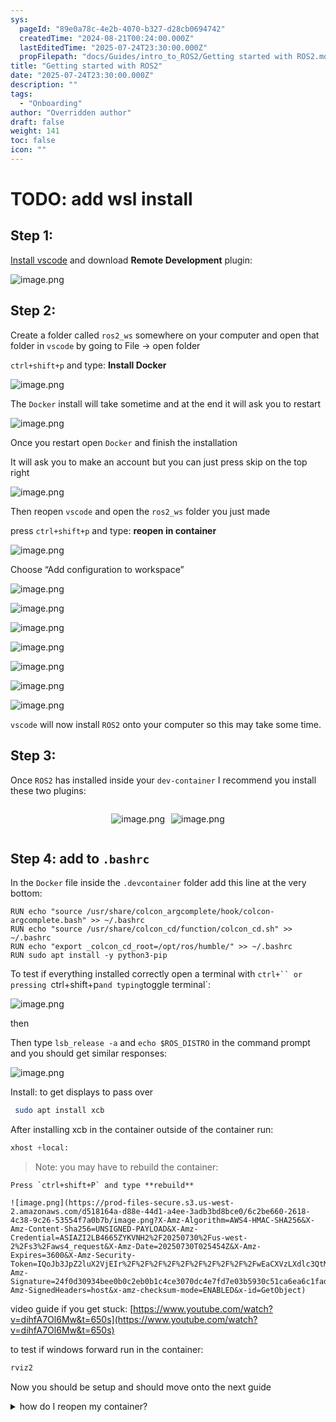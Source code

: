 ```yaml
---
sys:
  pageId: "89e0a78c-4e2b-4070-b327-d28cb0694742"
  createdTime: "2024-08-21T00:24:00.000Z"
  lastEditedTime: "2025-07-24T23:30:00.000Z"
  propFilepath: "docs/Guides/intro_to_ROS2/Getting started with ROS2.md"
title: "Getting started with ROS2"
date: "2025-07-24T23:30:00.000Z"
description: ""
tags:
  - "Onboarding"
author: "Overridden author"
draft: false
weight: 141
toc: false
icon: ""
---
```


# TODO: add wsl install

## Step 1:

[Install vscode](https://code.visualstudio.com/download) and download **Remote Development** plugin:

![image.png](https://prod-files-secure.s3.us-west-2.amazonaws.com/d518164a-d88e-44d1-a4ee-3adb3bd8bce0/efb52993-1881-4a40-b95e-6f020334f022/image.png?X-Amz-Algorithm=AWS4-HMAC-SHA256&X-Amz-Content-Sha256=UNSIGNED-PAYLOAD&X-Amz-Credential=ASIAZI2LB4666HROIDXW%2F20250730%2Fus-west-2%2Fs3%2Faws4_request&X-Amz-Date=20250730T025448Z&X-Amz-Expires=3600&X-Amz-Security-Token=IQoJb3JpZ2luX2VjEIr%2F%2F%2F%2F%2F%2F%2F%2F%2F%2FwEaCXVzLXdlc3QtMiJGMEQCIC7NDIGnA7SLXwKPTJhlBV5PZSBPvLaGQHvc3%2FLgtS5QAiABymP9ScSmQkwjH4uSfYcvTqZ7pTvkHKX9PIxKwfS8lyqIBAiz%2F%2F%2F%2F%2F%2F%2F%2F%2F%2F8BEAAaDDYzNzQyMzE4MzgwNSIMc2WNxX%2F5s8eiFLZRKtwD9ezfkdU7CU2Tjj8JjQFNw0wgyoiEXRV%2BwT8p8nWph%2BtML8%2B0UKEmuWBv9GjMALc%2BZMLuXcXY6XHomJoNQTpeHGYYddAtrDRBspt9MGhPYCa2rAeQIhvmyspnmSBHpJLjPLsrp7blE7%2BFfLWPXD08U76e0y5I6arkGK3hRFrMgpzbJftVxgidKSOrTceww4Z1LbzhLFE6cmQylLdQAiaOI9%2FNW5ODal8Zzps6De6qIWGeH49dNyRtMmhaak9JnSJGekIaR3vC%2FoG0fwf%2FP0eiJU%2FGePqZvka3Zde8krTVX07ggN3%2BJVOgHy6LS%2ByR5T%2Frx1L8hTZFQj6P9o888Fwna7YnCjnAlMkknK2FAej3knq0rOllFUYbcGKXNZymroxpHOPZ1eszVjrGAWjq2%2F%2BVBHf2MtURUwAH1ykISTCz82Kkb%2F%2Bw0CAF2lTOsqbzYdkfO2d89MCn52ykniJzv7%2BnIGKZM1q8aonmb%2BbPkNQoOHH5%2BCSlqFCg7MasLDbDgGpgCVkhQ87ON3y7xvx0HpVc0P%2BEc1OYtLhGKrmZrDORBSL8A6M%2B7u3d9vw3%2FBkxx8BIVNngTRAGna5sKXCnPcM6MdKi0RFeM6%2FhxHajH2c4uZLE2HFWcudYqtjHPfYww%2FKlxAY6pgEBoBrnTFRjEJhDUh5FHDek6dbzl5iA%2B6%2FYlm0a06ulE2WMj6eSGdtKFzt61mPJbDyXBKAT0lyLn2MT8%2Fdg8meVcOXnG6E4mVQ2I33KsfezlyYIUIovPlPXS5zhJlvQMyeRHvdrOeBM52uxT85pguBBJylGm7lXifs5MIvmecBet4NSIO%2BhoT3iObC5IsJsqub7RJcFIiciWdgyNh3WYGdobVYQagnm&X-Amz-Signature=95eea128b94bb3d937282d94e107c3e1f83101c5e3bf862f36b605e294cfa543&X-Amz-SignedHeaders=host&x-amz-checksum-mode=ENABLED&x-id=GetObject)

## Step 2:

Create a folder called `ros2_ws` somewhere on your computer and open that folder in `vscode` by going to File → open folder 

`ctrl+shift+p` and type: **Install Docker**

![image.png](https://prod-files-secure.s3.us-west-2.amazonaws.com/d518164a-d88e-44d1-a4ee-3adb3bd8bce0/2269dc0e-1cd5-47ff-bceb-c04ad9b2eab0/image.png?X-Amz-Algorithm=AWS4-HMAC-SHA256&X-Amz-Content-Sha256=UNSIGNED-PAYLOAD&X-Amz-Credential=ASIAZI2LB4666HROIDXW%2F20250730%2Fus-west-2%2Fs3%2Faws4_request&X-Amz-Date=20250730T025448Z&X-Amz-Expires=3600&X-Amz-Security-Token=IQoJb3JpZ2luX2VjEIr%2F%2F%2F%2F%2F%2F%2F%2F%2F%2FwEaCXVzLXdlc3QtMiJGMEQCIC7NDIGnA7SLXwKPTJhlBV5PZSBPvLaGQHvc3%2FLgtS5QAiABymP9ScSmQkwjH4uSfYcvTqZ7pTvkHKX9PIxKwfS8lyqIBAiz%2F%2F%2F%2F%2F%2F%2F%2F%2F%2F8BEAAaDDYzNzQyMzE4MzgwNSIMc2WNxX%2F5s8eiFLZRKtwD9ezfkdU7CU2Tjj8JjQFNw0wgyoiEXRV%2BwT8p8nWph%2BtML8%2B0UKEmuWBv9GjMALc%2BZMLuXcXY6XHomJoNQTpeHGYYddAtrDRBspt9MGhPYCa2rAeQIhvmyspnmSBHpJLjPLsrp7blE7%2BFfLWPXD08U76e0y5I6arkGK3hRFrMgpzbJftVxgidKSOrTceww4Z1LbzhLFE6cmQylLdQAiaOI9%2FNW5ODal8Zzps6De6qIWGeH49dNyRtMmhaak9JnSJGekIaR3vC%2FoG0fwf%2FP0eiJU%2FGePqZvka3Zde8krTVX07ggN3%2BJVOgHy6LS%2ByR5T%2Frx1L8hTZFQj6P9o888Fwna7YnCjnAlMkknK2FAej3knq0rOllFUYbcGKXNZymroxpHOPZ1eszVjrGAWjq2%2F%2BVBHf2MtURUwAH1ykISTCz82Kkb%2F%2Bw0CAF2lTOsqbzYdkfO2d89MCn52ykniJzv7%2BnIGKZM1q8aonmb%2BbPkNQoOHH5%2BCSlqFCg7MasLDbDgGpgCVkhQ87ON3y7xvx0HpVc0P%2BEc1OYtLhGKrmZrDORBSL8A6M%2B7u3d9vw3%2FBkxx8BIVNngTRAGna5sKXCnPcM6MdKi0RFeM6%2FhxHajH2c4uZLE2HFWcudYqtjHPfYww%2FKlxAY6pgEBoBrnTFRjEJhDUh5FHDek6dbzl5iA%2B6%2FYlm0a06ulE2WMj6eSGdtKFzt61mPJbDyXBKAT0lyLn2MT8%2Fdg8meVcOXnG6E4mVQ2I33KsfezlyYIUIovPlPXS5zhJlvQMyeRHvdrOeBM52uxT85pguBBJylGm7lXifs5MIvmecBet4NSIO%2BhoT3iObC5IsJsqub7RJcFIiciWdgyNh3WYGdobVYQagnm&X-Amz-Signature=3b700510e6a966846c1c487988c768cd1d2b0e641bb307a0d5a1a4faa8e75e05&X-Amz-SignedHeaders=host&x-amz-checksum-mode=ENABLED&x-id=GetObject)

The `Docker` install will take sometime and at the end it will ask you to restart

![image.png](https://prod-files-secure.s3.us-west-2.amazonaws.com/d518164a-d88e-44d1-a4ee-3adb3bd8bce0/ed233f78-be33-4b1f-b89c-9c346c0e961e/image.png?X-Amz-Algorithm=AWS4-HMAC-SHA256&X-Amz-Content-Sha256=UNSIGNED-PAYLOAD&X-Amz-Credential=ASIAZI2LB4666HROIDXW%2F20250730%2Fus-west-2%2Fs3%2Faws4_request&X-Amz-Date=20250730T025448Z&X-Amz-Expires=3600&X-Amz-Security-Token=IQoJb3JpZ2luX2VjEIr%2F%2F%2F%2F%2F%2F%2F%2F%2F%2FwEaCXVzLXdlc3QtMiJGMEQCIC7NDIGnA7SLXwKPTJhlBV5PZSBPvLaGQHvc3%2FLgtS5QAiABymP9ScSmQkwjH4uSfYcvTqZ7pTvkHKX9PIxKwfS8lyqIBAiz%2F%2F%2F%2F%2F%2F%2F%2F%2F%2F8BEAAaDDYzNzQyMzE4MzgwNSIMc2WNxX%2F5s8eiFLZRKtwD9ezfkdU7CU2Tjj8JjQFNw0wgyoiEXRV%2BwT8p8nWph%2BtML8%2B0UKEmuWBv9GjMALc%2BZMLuXcXY6XHomJoNQTpeHGYYddAtrDRBspt9MGhPYCa2rAeQIhvmyspnmSBHpJLjPLsrp7blE7%2BFfLWPXD08U76e0y5I6arkGK3hRFrMgpzbJftVxgidKSOrTceww4Z1LbzhLFE6cmQylLdQAiaOI9%2FNW5ODal8Zzps6De6qIWGeH49dNyRtMmhaak9JnSJGekIaR3vC%2FoG0fwf%2FP0eiJU%2FGePqZvka3Zde8krTVX07ggN3%2BJVOgHy6LS%2ByR5T%2Frx1L8hTZFQj6P9o888Fwna7YnCjnAlMkknK2FAej3knq0rOllFUYbcGKXNZymroxpHOPZ1eszVjrGAWjq2%2F%2BVBHf2MtURUwAH1ykISTCz82Kkb%2F%2Bw0CAF2lTOsqbzYdkfO2d89MCn52ykniJzv7%2BnIGKZM1q8aonmb%2BbPkNQoOHH5%2BCSlqFCg7MasLDbDgGpgCVkhQ87ON3y7xvx0HpVc0P%2BEc1OYtLhGKrmZrDORBSL8A6M%2B7u3d9vw3%2FBkxx8BIVNngTRAGna5sKXCnPcM6MdKi0RFeM6%2FhxHajH2c4uZLE2HFWcudYqtjHPfYww%2FKlxAY6pgEBoBrnTFRjEJhDUh5FHDek6dbzl5iA%2B6%2FYlm0a06ulE2WMj6eSGdtKFzt61mPJbDyXBKAT0lyLn2MT8%2Fdg8meVcOXnG6E4mVQ2I33KsfezlyYIUIovPlPXS5zhJlvQMyeRHvdrOeBM52uxT85pguBBJylGm7lXifs5MIvmecBet4NSIO%2BhoT3iObC5IsJsqub7RJcFIiciWdgyNh3WYGdobVYQagnm&X-Amz-Signature=7be9ac92ee3a80b8652bb9ee7d2634f4c98445a36f3750e86d25fc13bec43c84&X-Amz-SignedHeaders=host&x-amz-checksum-mode=ENABLED&x-id=GetObject)

Once you restart open `Docker` and finish the installation

It will ask you to make an account but you can just press skip on the top right

![image.png](https://prod-files-secure.s3.us-west-2.amazonaws.com/d518164a-d88e-44d1-a4ee-3adb3bd8bce0/21010ad9-1659-4fd9-9f59-9932a09b2a3d/image.png?X-Amz-Algorithm=AWS4-HMAC-SHA256&X-Amz-Content-Sha256=UNSIGNED-PAYLOAD&X-Amz-Credential=ASIAZI2LB4666HROIDXW%2F20250730%2Fus-west-2%2Fs3%2Faws4_request&X-Amz-Date=20250730T025448Z&X-Amz-Expires=3600&X-Amz-Security-Token=IQoJb3JpZ2luX2VjEIr%2F%2F%2F%2F%2F%2F%2F%2F%2F%2FwEaCXVzLXdlc3QtMiJGMEQCIC7NDIGnA7SLXwKPTJhlBV5PZSBPvLaGQHvc3%2FLgtS5QAiABymP9ScSmQkwjH4uSfYcvTqZ7pTvkHKX9PIxKwfS8lyqIBAiz%2F%2F%2F%2F%2F%2F%2F%2F%2F%2F8BEAAaDDYzNzQyMzE4MzgwNSIMc2WNxX%2F5s8eiFLZRKtwD9ezfkdU7CU2Tjj8JjQFNw0wgyoiEXRV%2BwT8p8nWph%2BtML8%2B0UKEmuWBv9GjMALc%2BZMLuXcXY6XHomJoNQTpeHGYYddAtrDRBspt9MGhPYCa2rAeQIhvmyspnmSBHpJLjPLsrp7blE7%2BFfLWPXD08U76e0y5I6arkGK3hRFrMgpzbJftVxgidKSOrTceww4Z1LbzhLFE6cmQylLdQAiaOI9%2FNW5ODal8Zzps6De6qIWGeH49dNyRtMmhaak9JnSJGekIaR3vC%2FoG0fwf%2FP0eiJU%2FGePqZvka3Zde8krTVX07ggN3%2BJVOgHy6LS%2ByR5T%2Frx1L8hTZFQj6P9o888Fwna7YnCjnAlMkknK2FAej3knq0rOllFUYbcGKXNZymroxpHOPZ1eszVjrGAWjq2%2F%2BVBHf2MtURUwAH1ykISTCz82Kkb%2F%2Bw0CAF2lTOsqbzYdkfO2d89MCn52ykniJzv7%2BnIGKZM1q8aonmb%2BbPkNQoOHH5%2BCSlqFCg7MasLDbDgGpgCVkhQ87ON3y7xvx0HpVc0P%2BEc1OYtLhGKrmZrDORBSL8A6M%2B7u3d9vw3%2FBkxx8BIVNngTRAGna5sKXCnPcM6MdKi0RFeM6%2FhxHajH2c4uZLE2HFWcudYqtjHPfYww%2FKlxAY6pgEBoBrnTFRjEJhDUh5FHDek6dbzl5iA%2B6%2FYlm0a06ulE2WMj6eSGdtKFzt61mPJbDyXBKAT0lyLn2MT8%2Fdg8meVcOXnG6E4mVQ2I33KsfezlyYIUIovPlPXS5zhJlvQMyeRHvdrOeBM52uxT85pguBBJylGm7lXifs5MIvmecBet4NSIO%2BhoT3iObC5IsJsqub7RJcFIiciWdgyNh3WYGdobVYQagnm&X-Amz-Signature=df8bbb34b428fef551478212da21aa1afbb35620db619a6cf0a62d202c04004e&X-Amz-SignedHeaders=host&x-amz-checksum-mode=ENABLED&x-id=GetObject)

Then reopen `vscode` and open the `ros2_ws` folder you just made

press `ctrl+shift+p` and type: **reopen in container**

![image.png](https://prod-files-secure.s3.us-west-2.amazonaws.com/d518164a-d88e-44d1-a4ee-3adb3bd8bce0/4e93b8c2-41ad-488c-8095-c74205196118/image.png?X-Amz-Algorithm=AWS4-HMAC-SHA256&X-Amz-Content-Sha256=UNSIGNED-PAYLOAD&X-Amz-Credential=ASIAZI2LB4666HROIDXW%2F20250730%2Fus-west-2%2Fs3%2Faws4_request&X-Amz-Date=20250730T025448Z&X-Amz-Expires=3600&X-Amz-Security-Token=IQoJb3JpZ2luX2VjEIr%2F%2F%2F%2F%2F%2F%2F%2F%2F%2FwEaCXVzLXdlc3QtMiJGMEQCIC7NDIGnA7SLXwKPTJhlBV5PZSBPvLaGQHvc3%2FLgtS5QAiABymP9ScSmQkwjH4uSfYcvTqZ7pTvkHKX9PIxKwfS8lyqIBAiz%2F%2F%2F%2F%2F%2F%2F%2F%2F%2F8BEAAaDDYzNzQyMzE4MzgwNSIMc2WNxX%2F5s8eiFLZRKtwD9ezfkdU7CU2Tjj8JjQFNw0wgyoiEXRV%2BwT8p8nWph%2BtML8%2B0UKEmuWBv9GjMALc%2BZMLuXcXY6XHomJoNQTpeHGYYddAtrDRBspt9MGhPYCa2rAeQIhvmyspnmSBHpJLjPLsrp7blE7%2BFfLWPXD08U76e0y5I6arkGK3hRFrMgpzbJftVxgidKSOrTceww4Z1LbzhLFE6cmQylLdQAiaOI9%2FNW5ODal8Zzps6De6qIWGeH49dNyRtMmhaak9JnSJGekIaR3vC%2FoG0fwf%2FP0eiJU%2FGePqZvka3Zde8krTVX07ggN3%2BJVOgHy6LS%2ByR5T%2Frx1L8hTZFQj6P9o888Fwna7YnCjnAlMkknK2FAej3knq0rOllFUYbcGKXNZymroxpHOPZ1eszVjrGAWjq2%2F%2BVBHf2MtURUwAH1ykISTCz82Kkb%2F%2Bw0CAF2lTOsqbzYdkfO2d89MCn52ykniJzv7%2BnIGKZM1q8aonmb%2BbPkNQoOHH5%2BCSlqFCg7MasLDbDgGpgCVkhQ87ON3y7xvx0HpVc0P%2BEc1OYtLhGKrmZrDORBSL8A6M%2B7u3d9vw3%2FBkxx8BIVNngTRAGna5sKXCnPcM6MdKi0RFeM6%2FhxHajH2c4uZLE2HFWcudYqtjHPfYww%2FKlxAY6pgEBoBrnTFRjEJhDUh5FHDek6dbzl5iA%2B6%2FYlm0a06ulE2WMj6eSGdtKFzt61mPJbDyXBKAT0lyLn2MT8%2Fdg8meVcOXnG6E4mVQ2I33KsfezlyYIUIovPlPXS5zhJlvQMyeRHvdrOeBM52uxT85pguBBJylGm7lXifs5MIvmecBet4NSIO%2BhoT3iObC5IsJsqub7RJcFIiciWdgyNh3WYGdobVYQagnm&X-Amz-Signature=89a66aaa0eddbbc10976b93099881712bfb4f94a54c7703b5c9cc4ad7c7f2952&X-Amz-SignedHeaders=host&x-amz-checksum-mode=ENABLED&x-id=GetObject)

Choose “Add configuration to workspace”

![image.png](https://prod-files-secure.s3.us-west-2.amazonaws.com/d518164a-d88e-44d1-a4ee-3adb3bd8bce0/9560b282-5060-4989-ba37-97e7b2c22476/image.png?X-Amz-Algorithm=AWS4-HMAC-SHA256&X-Amz-Content-Sha256=UNSIGNED-PAYLOAD&X-Amz-Credential=ASIAZI2LB4666HROIDXW%2F20250730%2Fus-west-2%2Fs3%2Faws4_request&X-Amz-Date=20250730T025448Z&X-Amz-Expires=3600&X-Amz-Security-Token=IQoJb3JpZ2luX2VjEIr%2F%2F%2F%2F%2F%2F%2F%2F%2F%2FwEaCXVzLXdlc3QtMiJGMEQCIC7NDIGnA7SLXwKPTJhlBV5PZSBPvLaGQHvc3%2FLgtS5QAiABymP9ScSmQkwjH4uSfYcvTqZ7pTvkHKX9PIxKwfS8lyqIBAiz%2F%2F%2F%2F%2F%2F%2F%2F%2F%2F8BEAAaDDYzNzQyMzE4MzgwNSIMc2WNxX%2F5s8eiFLZRKtwD9ezfkdU7CU2Tjj8JjQFNw0wgyoiEXRV%2BwT8p8nWph%2BtML8%2B0UKEmuWBv9GjMALc%2BZMLuXcXY6XHomJoNQTpeHGYYddAtrDRBspt9MGhPYCa2rAeQIhvmyspnmSBHpJLjPLsrp7blE7%2BFfLWPXD08U76e0y5I6arkGK3hRFrMgpzbJftVxgidKSOrTceww4Z1LbzhLFE6cmQylLdQAiaOI9%2FNW5ODal8Zzps6De6qIWGeH49dNyRtMmhaak9JnSJGekIaR3vC%2FoG0fwf%2FP0eiJU%2FGePqZvka3Zde8krTVX07ggN3%2BJVOgHy6LS%2ByR5T%2Frx1L8hTZFQj6P9o888Fwna7YnCjnAlMkknK2FAej3knq0rOllFUYbcGKXNZymroxpHOPZ1eszVjrGAWjq2%2F%2BVBHf2MtURUwAH1ykISTCz82Kkb%2F%2Bw0CAF2lTOsqbzYdkfO2d89MCn52ykniJzv7%2BnIGKZM1q8aonmb%2BbPkNQoOHH5%2BCSlqFCg7MasLDbDgGpgCVkhQ87ON3y7xvx0HpVc0P%2BEc1OYtLhGKrmZrDORBSL8A6M%2B7u3d9vw3%2FBkxx8BIVNngTRAGna5sKXCnPcM6MdKi0RFeM6%2FhxHajH2c4uZLE2HFWcudYqtjHPfYww%2FKlxAY6pgEBoBrnTFRjEJhDUh5FHDek6dbzl5iA%2B6%2FYlm0a06ulE2WMj6eSGdtKFzt61mPJbDyXBKAT0lyLn2MT8%2Fdg8meVcOXnG6E4mVQ2I33KsfezlyYIUIovPlPXS5zhJlvQMyeRHvdrOeBM52uxT85pguBBJylGm7lXifs5MIvmecBet4NSIO%2BhoT3iObC5IsJsqub7RJcFIiciWdgyNh3WYGdobVYQagnm&X-Amz-Signature=4104fbd2650c0c01e9a4e4072b83506b7de8d795df67d529443581664d7d3462&X-Amz-SignedHeaders=host&x-amz-checksum-mode=ENABLED&x-id=GetObject)

![image.png](https://prod-files-secure.s3.us-west-2.amazonaws.com/d518164a-d88e-44d1-a4ee-3adb3bd8bce0/2ee63f81-886b-48e8-a553-dc6e5eac99e4/image.png?X-Amz-Algorithm=AWS4-HMAC-SHA256&X-Amz-Content-Sha256=UNSIGNED-PAYLOAD&X-Amz-Credential=ASIAZI2LB4666HROIDXW%2F20250730%2Fus-west-2%2Fs3%2Faws4_request&X-Amz-Date=20250730T025448Z&X-Amz-Expires=3600&X-Amz-Security-Token=IQoJb3JpZ2luX2VjEIr%2F%2F%2F%2F%2F%2F%2F%2F%2F%2FwEaCXVzLXdlc3QtMiJGMEQCIC7NDIGnA7SLXwKPTJhlBV5PZSBPvLaGQHvc3%2FLgtS5QAiABymP9ScSmQkwjH4uSfYcvTqZ7pTvkHKX9PIxKwfS8lyqIBAiz%2F%2F%2F%2F%2F%2F%2F%2F%2F%2F8BEAAaDDYzNzQyMzE4MzgwNSIMc2WNxX%2F5s8eiFLZRKtwD9ezfkdU7CU2Tjj8JjQFNw0wgyoiEXRV%2BwT8p8nWph%2BtML8%2B0UKEmuWBv9GjMALc%2BZMLuXcXY6XHomJoNQTpeHGYYddAtrDRBspt9MGhPYCa2rAeQIhvmyspnmSBHpJLjPLsrp7blE7%2BFfLWPXD08U76e0y5I6arkGK3hRFrMgpzbJftVxgidKSOrTceww4Z1LbzhLFE6cmQylLdQAiaOI9%2FNW5ODal8Zzps6De6qIWGeH49dNyRtMmhaak9JnSJGekIaR3vC%2FoG0fwf%2FP0eiJU%2FGePqZvka3Zde8krTVX07ggN3%2BJVOgHy6LS%2ByR5T%2Frx1L8hTZFQj6P9o888Fwna7YnCjnAlMkknK2FAej3knq0rOllFUYbcGKXNZymroxpHOPZ1eszVjrGAWjq2%2F%2BVBHf2MtURUwAH1ykISTCz82Kkb%2F%2Bw0CAF2lTOsqbzYdkfO2d89MCn52ykniJzv7%2BnIGKZM1q8aonmb%2BbPkNQoOHH5%2BCSlqFCg7MasLDbDgGpgCVkhQ87ON3y7xvx0HpVc0P%2BEc1OYtLhGKrmZrDORBSL8A6M%2B7u3d9vw3%2FBkxx8BIVNngTRAGna5sKXCnPcM6MdKi0RFeM6%2FhxHajH2c4uZLE2HFWcudYqtjHPfYww%2FKlxAY6pgEBoBrnTFRjEJhDUh5FHDek6dbzl5iA%2B6%2FYlm0a06ulE2WMj6eSGdtKFzt61mPJbDyXBKAT0lyLn2MT8%2Fdg8meVcOXnG6E4mVQ2I33KsfezlyYIUIovPlPXS5zhJlvQMyeRHvdrOeBM52uxT85pguBBJylGm7lXifs5MIvmecBet4NSIO%2BhoT3iObC5IsJsqub7RJcFIiciWdgyNh3WYGdobVYQagnm&X-Amz-Signature=82eb0ddf05abd6b6494de554dcaae5f31caba4edce77bb9b55d83a63fd7b6019&X-Amz-SignedHeaders=host&x-amz-checksum-mode=ENABLED&x-id=GetObject)

![image.png](https://prod-files-secure.s3.us-west-2.amazonaws.com/d518164a-d88e-44d1-a4ee-3adb3bd8bce0/e0fd626c-c8b6-4b2c-95d1-fa4c26514504/image.png?X-Amz-Algorithm=AWS4-HMAC-SHA256&X-Amz-Content-Sha256=UNSIGNED-PAYLOAD&X-Amz-Credential=ASIAZI2LB4666HROIDXW%2F20250730%2Fus-west-2%2Fs3%2Faws4_request&X-Amz-Date=20250730T025448Z&X-Amz-Expires=3600&X-Amz-Security-Token=IQoJb3JpZ2luX2VjEIr%2F%2F%2F%2F%2F%2F%2F%2F%2F%2FwEaCXVzLXdlc3QtMiJGMEQCIC7NDIGnA7SLXwKPTJhlBV5PZSBPvLaGQHvc3%2FLgtS5QAiABymP9ScSmQkwjH4uSfYcvTqZ7pTvkHKX9PIxKwfS8lyqIBAiz%2F%2F%2F%2F%2F%2F%2F%2F%2F%2F8BEAAaDDYzNzQyMzE4MzgwNSIMc2WNxX%2F5s8eiFLZRKtwD9ezfkdU7CU2Tjj8JjQFNw0wgyoiEXRV%2BwT8p8nWph%2BtML8%2B0UKEmuWBv9GjMALc%2BZMLuXcXY6XHomJoNQTpeHGYYddAtrDRBspt9MGhPYCa2rAeQIhvmyspnmSBHpJLjPLsrp7blE7%2BFfLWPXD08U76e0y5I6arkGK3hRFrMgpzbJftVxgidKSOrTceww4Z1LbzhLFE6cmQylLdQAiaOI9%2FNW5ODal8Zzps6De6qIWGeH49dNyRtMmhaak9JnSJGekIaR3vC%2FoG0fwf%2FP0eiJU%2FGePqZvka3Zde8krTVX07ggN3%2BJVOgHy6LS%2ByR5T%2Frx1L8hTZFQj6P9o888Fwna7YnCjnAlMkknK2FAej3knq0rOllFUYbcGKXNZymroxpHOPZ1eszVjrGAWjq2%2F%2BVBHf2MtURUwAH1ykISTCz82Kkb%2F%2Bw0CAF2lTOsqbzYdkfO2d89MCn52ykniJzv7%2BnIGKZM1q8aonmb%2BbPkNQoOHH5%2BCSlqFCg7MasLDbDgGpgCVkhQ87ON3y7xvx0HpVc0P%2BEc1OYtLhGKrmZrDORBSL8A6M%2B7u3d9vw3%2FBkxx8BIVNngTRAGna5sKXCnPcM6MdKi0RFeM6%2FhxHajH2c4uZLE2HFWcudYqtjHPfYww%2FKlxAY6pgEBoBrnTFRjEJhDUh5FHDek6dbzl5iA%2B6%2FYlm0a06ulE2WMj6eSGdtKFzt61mPJbDyXBKAT0lyLn2MT8%2Fdg8meVcOXnG6E4mVQ2I33KsfezlyYIUIovPlPXS5zhJlvQMyeRHvdrOeBM52uxT85pguBBJylGm7lXifs5MIvmecBet4NSIO%2BhoT3iObC5IsJsqub7RJcFIiciWdgyNh3WYGdobVYQagnm&X-Amz-Signature=da78bfb16ab9258e716fdd1774b4ac0b4ed2d2ee1f6c1f2c8ea8e0145053b518&X-Amz-SignedHeaders=host&x-amz-checksum-mode=ENABLED&x-id=GetObject)

![image.png](https://prod-files-secure.s3.us-west-2.amazonaws.com/d518164a-d88e-44d1-a4ee-3adb3bd8bce0/a2e13f50-d2ab-4719-a4c2-7ced634bfc9d/image.png?X-Amz-Algorithm=AWS4-HMAC-SHA256&X-Amz-Content-Sha256=UNSIGNED-PAYLOAD&X-Amz-Credential=ASIAZI2LB4666HROIDXW%2F20250730%2Fus-west-2%2Fs3%2Faws4_request&X-Amz-Date=20250730T025448Z&X-Amz-Expires=3600&X-Amz-Security-Token=IQoJb3JpZ2luX2VjEIr%2F%2F%2F%2F%2F%2F%2F%2F%2F%2FwEaCXVzLXdlc3QtMiJGMEQCIC7NDIGnA7SLXwKPTJhlBV5PZSBPvLaGQHvc3%2FLgtS5QAiABymP9ScSmQkwjH4uSfYcvTqZ7pTvkHKX9PIxKwfS8lyqIBAiz%2F%2F%2F%2F%2F%2F%2F%2F%2F%2F8BEAAaDDYzNzQyMzE4MzgwNSIMc2WNxX%2F5s8eiFLZRKtwD9ezfkdU7CU2Tjj8JjQFNw0wgyoiEXRV%2BwT8p8nWph%2BtML8%2B0UKEmuWBv9GjMALc%2BZMLuXcXY6XHomJoNQTpeHGYYddAtrDRBspt9MGhPYCa2rAeQIhvmyspnmSBHpJLjPLsrp7blE7%2BFfLWPXD08U76e0y5I6arkGK3hRFrMgpzbJftVxgidKSOrTceww4Z1LbzhLFE6cmQylLdQAiaOI9%2FNW5ODal8Zzps6De6qIWGeH49dNyRtMmhaak9JnSJGekIaR3vC%2FoG0fwf%2FP0eiJU%2FGePqZvka3Zde8krTVX07ggN3%2BJVOgHy6LS%2ByR5T%2Frx1L8hTZFQj6P9o888Fwna7YnCjnAlMkknK2FAej3knq0rOllFUYbcGKXNZymroxpHOPZ1eszVjrGAWjq2%2F%2BVBHf2MtURUwAH1ykISTCz82Kkb%2F%2Bw0CAF2lTOsqbzYdkfO2d89MCn52ykniJzv7%2BnIGKZM1q8aonmb%2BbPkNQoOHH5%2BCSlqFCg7MasLDbDgGpgCVkhQ87ON3y7xvx0HpVc0P%2BEc1OYtLhGKrmZrDORBSL8A6M%2B7u3d9vw3%2FBkxx8BIVNngTRAGna5sKXCnPcM6MdKi0RFeM6%2FhxHajH2c4uZLE2HFWcudYqtjHPfYww%2FKlxAY6pgEBoBrnTFRjEJhDUh5FHDek6dbzl5iA%2B6%2FYlm0a06ulE2WMj6eSGdtKFzt61mPJbDyXBKAT0lyLn2MT8%2Fdg8meVcOXnG6E4mVQ2I33KsfezlyYIUIovPlPXS5zhJlvQMyeRHvdrOeBM52uxT85pguBBJylGm7lXifs5MIvmecBet4NSIO%2BhoT3iObC5IsJsqub7RJcFIiciWdgyNh3WYGdobVYQagnm&X-Amz-Signature=1c7018424669f0b1450cd80fe63d1c77c1885ec0be5b9d0c961a50c6cebff77b&X-Amz-SignedHeaders=host&x-amz-checksum-mode=ENABLED&x-id=GetObject)

![image.png](https://prod-files-secure.s3.us-west-2.amazonaws.com/d518164a-d88e-44d1-a4ee-3adb3bd8bce0/6cc478ad-aaba-4bf7-9fcc-403277ab896c/image.png?X-Amz-Algorithm=AWS4-HMAC-SHA256&X-Amz-Content-Sha256=UNSIGNED-PAYLOAD&X-Amz-Credential=ASIAZI2LB4666HROIDXW%2F20250730%2Fus-west-2%2Fs3%2Faws4_request&X-Amz-Date=20250730T025448Z&X-Amz-Expires=3600&X-Amz-Security-Token=IQoJb3JpZ2luX2VjEIr%2F%2F%2F%2F%2F%2F%2F%2F%2F%2FwEaCXVzLXdlc3QtMiJGMEQCIC7NDIGnA7SLXwKPTJhlBV5PZSBPvLaGQHvc3%2FLgtS5QAiABymP9ScSmQkwjH4uSfYcvTqZ7pTvkHKX9PIxKwfS8lyqIBAiz%2F%2F%2F%2F%2F%2F%2F%2F%2F%2F8BEAAaDDYzNzQyMzE4MzgwNSIMc2WNxX%2F5s8eiFLZRKtwD9ezfkdU7CU2Tjj8JjQFNw0wgyoiEXRV%2BwT8p8nWph%2BtML8%2B0UKEmuWBv9GjMALc%2BZMLuXcXY6XHomJoNQTpeHGYYddAtrDRBspt9MGhPYCa2rAeQIhvmyspnmSBHpJLjPLsrp7blE7%2BFfLWPXD08U76e0y5I6arkGK3hRFrMgpzbJftVxgidKSOrTceww4Z1LbzhLFE6cmQylLdQAiaOI9%2FNW5ODal8Zzps6De6qIWGeH49dNyRtMmhaak9JnSJGekIaR3vC%2FoG0fwf%2FP0eiJU%2FGePqZvka3Zde8krTVX07ggN3%2BJVOgHy6LS%2ByR5T%2Frx1L8hTZFQj6P9o888Fwna7YnCjnAlMkknK2FAej3knq0rOllFUYbcGKXNZymroxpHOPZ1eszVjrGAWjq2%2F%2BVBHf2MtURUwAH1ykISTCz82Kkb%2F%2Bw0CAF2lTOsqbzYdkfO2d89MCn52ykniJzv7%2BnIGKZM1q8aonmb%2BbPkNQoOHH5%2BCSlqFCg7MasLDbDgGpgCVkhQ87ON3y7xvx0HpVc0P%2BEc1OYtLhGKrmZrDORBSL8A6M%2B7u3d9vw3%2FBkxx8BIVNngTRAGna5sKXCnPcM6MdKi0RFeM6%2FhxHajH2c4uZLE2HFWcudYqtjHPfYww%2FKlxAY6pgEBoBrnTFRjEJhDUh5FHDek6dbzl5iA%2B6%2FYlm0a06ulE2WMj6eSGdtKFzt61mPJbDyXBKAT0lyLn2MT8%2Fdg8meVcOXnG6E4mVQ2I33KsfezlyYIUIovPlPXS5zhJlvQMyeRHvdrOeBM52uxT85pguBBJylGm7lXifs5MIvmecBet4NSIO%2BhoT3iObC5IsJsqub7RJcFIiciWdgyNh3WYGdobVYQagnm&X-Amz-Signature=9be953f35404642627766737e338aecbb908e65ceeb6df514fc530d01f2d8890&X-Amz-SignedHeaders=host&x-amz-checksum-mode=ENABLED&x-id=GetObject)

![image.png](https://prod-files-secure.s3.us-west-2.amazonaws.com/d518164a-d88e-44d1-a4ee-3adb3bd8bce0/53255b28-f75e-430f-b9e3-c0ac8577e42b/image.png?X-Amz-Algorithm=AWS4-HMAC-SHA256&X-Amz-Content-Sha256=UNSIGNED-PAYLOAD&X-Amz-Credential=ASIAZI2LB4666HROIDXW%2F20250730%2Fus-west-2%2Fs3%2Faws4_request&X-Amz-Date=20250730T025448Z&X-Amz-Expires=3600&X-Amz-Security-Token=IQoJb3JpZ2luX2VjEIr%2F%2F%2F%2F%2F%2F%2F%2F%2F%2FwEaCXVzLXdlc3QtMiJGMEQCIC7NDIGnA7SLXwKPTJhlBV5PZSBPvLaGQHvc3%2FLgtS5QAiABymP9ScSmQkwjH4uSfYcvTqZ7pTvkHKX9PIxKwfS8lyqIBAiz%2F%2F%2F%2F%2F%2F%2F%2F%2F%2F8BEAAaDDYzNzQyMzE4MzgwNSIMc2WNxX%2F5s8eiFLZRKtwD9ezfkdU7CU2Tjj8JjQFNw0wgyoiEXRV%2BwT8p8nWph%2BtML8%2B0UKEmuWBv9GjMALc%2BZMLuXcXY6XHomJoNQTpeHGYYddAtrDRBspt9MGhPYCa2rAeQIhvmyspnmSBHpJLjPLsrp7blE7%2BFfLWPXD08U76e0y5I6arkGK3hRFrMgpzbJftVxgidKSOrTceww4Z1LbzhLFE6cmQylLdQAiaOI9%2FNW5ODal8Zzps6De6qIWGeH49dNyRtMmhaak9JnSJGekIaR3vC%2FoG0fwf%2FP0eiJU%2FGePqZvka3Zde8krTVX07ggN3%2BJVOgHy6LS%2ByR5T%2Frx1L8hTZFQj6P9o888Fwna7YnCjnAlMkknK2FAej3knq0rOllFUYbcGKXNZymroxpHOPZ1eszVjrGAWjq2%2F%2BVBHf2MtURUwAH1ykISTCz82Kkb%2F%2Bw0CAF2lTOsqbzYdkfO2d89MCn52ykniJzv7%2BnIGKZM1q8aonmb%2BbPkNQoOHH5%2BCSlqFCg7MasLDbDgGpgCVkhQ87ON3y7xvx0HpVc0P%2BEc1OYtLhGKrmZrDORBSL8A6M%2B7u3d9vw3%2FBkxx8BIVNngTRAGna5sKXCnPcM6MdKi0RFeM6%2FhxHajH2c4uZLE2HFWcudYqtjHPfYww%2FKlxAY6pgEBoBrnTFRjEJhDUh5FHDek6dbzl5iA%2B6%2FYlm0a06ulE2WMj6eSGdtKFzt61mPJbDyXBKAT0lyLn2MT8%2Fdg8meVcOXnG6E4mVQ2I33KsfezlyYIUIovPlPXS5zhJlvQMyeRHvdrOeBM52uxT85pguBBJylGm7lXifs5MIvmecBet4NSIO%2BhoT3iObC5IsJsqub7RJcFIiciWdgyNh3WYGdobVYQagnm&X-Amz-Signature=3d60631870937ac50de1f2963c9e64db329befac732f3d7a89e1dc07f1213f6e&X-Amz-SignedHeaders=host&x-amz-checksum-mode=ENABLED&x-id=GetObject)

![image.png](https://prod-files-secure.s3.us-west-2.amazonaws.com/d518164a-d88e-44d1-a4ee-3adb3bd8bce0/7c562767-5af9-4ffb-97d1-327bcdf4ee00/image.png?X-Amz-Algorithm=AWS4-HMAC-SHA256&X-Amz-Content-Sha256=UNSIGNED-PAYLOAD&X-Amz-Credential=ASIAZI2LB4666HROIDXW%2F20250730%2Fus-west-2%2Fs3%2Faws4_request&X-Amz-Date=20250730T025448Z&X-Amz-Expires=3600&X-Amz-Security-Token=IQoJb3JpZ2luX2VjEIr%2F%2F%2F%2F%2F%2F%2F%2F%2F%2FwEaCXVzLXdlc3QtMiJGMEQCIC7NDIGnA7SLXwKPTJhlBV5PZSBPvLaGQHvc3%2FLgtS5QAiABymP9ScSmQkwjH4uSfYcvTqZ7pTvkHKX9PIxKwfS8lyqIBAiz%2F%2F%2F%2F%2F%2F%2F%2F%2F%2F8BEAAaDDYzNzQyMzE4MzgwNSIMc2WNxX%2F5s8eiFLZRKtwD9ezfkdU7CU2Tjj8JjQFNw0wgyoiEXRV%2BwT8p8nWph%2BtML8%2B0UKEmuWBv9GjMALc%2BZMLuXcXY6XHomJoNQTpeHGYYddAtrDRBspt9MGhPYCa2rAeQIhvmyspnmSBHpJLjPLsrp7blE7%2BFfLWPXD08U76e0y5I6arkGK3hRFrMgpzbJftVxgidKSOrTceww4Z1LbzhLFE6cmQylLdQAiaOI9%2FNW5ODal8Zzps6De6qIWGeH49dNyRtMmhaak9JnSJGekIaR3vC%2FoG0fwf%2FP0eiJU%2FGePqZvka3Zde8krTVX07ggN3%2BJVOgHy6LS%2ByR5T%2Frx1L8hTZFQj6P9o888Fwna7YnCjnAlMkknK2FAej3knq0rOllFUYbcGKXNZymroxpHOPZ1eszVjrGAWjq2%2F%2BVBHf2MtURUwAH1ykISTCz82Kkb%2F%2Bw0CAF2lTOsqbzYdkfO2d89MCn52ykniJzv7%2BnIGKZM1q8aonmb%2BbPkNQoOHH5%2BCSlqFCg7MasLDbDgGpgCVkhQ87ON3y7xvx0HpVc0P%2BEc1OYtLhGKrmZrDORBSL8A6M%2B7u3d9vw3%2FBkxx8BIVNngTRAGna5sKXCnPcM6MdKi0RFeM6%2FhxHajH2c4uZLE2HFWcudYqtjHPfYww%2FKlxAY6pgEBoBrnTFRjEJhDUh5FHDek6dbzl5iA%2B6%2FYlm0a06ulE2WMj6eSGdtKFzt61mPJbDyXBKAT0lyLn2MT8%2Fdg8meVcOXnG6E4mVQ2I33KsfezlyYIUIovPlPXS5zhJlvQMyeRHvdrOeBM52uxT85pguBBJylGm7lXifs5MIvmecBet4NSIO%2BhoT3iObC5IsJsqub7RJcFIiciWdgyNh3WYGdobVYQagnm&X-Amz-Signature=dce7260f359ef432929727b9364b548c839171c50feeda8185333dd2ae7a91aa&X-Amz-SignedHeaders=host&x-amz-checksum-mode=ENABLED&x-id=GetObject)

`vscode` will now install `ROS2` onto your computer so this may take some time.

## Step 3:

Once `ROS2` has installed inside your `dev-container` I recommend you install these two plugins:

<div style="display: flex;flex-direction: row; column-gap:10px; max-width: 630px;justify-content: center;">
<div>

![image.png](https://prod-files-secure.s3.us-west-2.amazonaws.com/d518164a-d88e-44d1-a4ee-3adb3bd8bce0/3fc3d550-5a54-4ba1-ba6b-faa01cdb7369/image.png?X-Amz-Algorithm=AWS4-HMAC-SHA256&X-Amz-Content-Sha256=UNSIGNED-PAYLOAD&X-Amz-Credential=ASIAZI2LB466VHV7BXGR%2F20250730%2Fus-west-2%2Fs3%2Faws4_request&X-Amz-Date=20250730T025453Z&X-Amz-Expires=3600&X-Amz-Security-Token=IQoJb3JpZ2luX2VjEIr%2F%2F%2F%2F%2F%2F%2F%2F%2F%2FwEaCXVzLXdlc3QtMiJHMEUCIG%2B6KGy9fu0ySgr9Zii97ELQeOu68cdFHM5oh8fHASpeAiEArDguN91Ww%2BowiTMfn7q9fS5zktdd5yoMsLGxWJbdyusqiAQIs%2F%2F%2F%2F%2F%2F%2F%2F%2F%2F%2FARAAGgw2Mzc0MjMxODM4MDUiDHew65ytJAvBfSoDqCrcA9NFeOhWLZkkR480qRM5QBEtHFU7G9QWygcDWF61HfD8DfNwEfoCRfnTAJ0S2ktDxqTdOuo4LYI6tnZhD1i8TSm%2B7mtwqCLqjMa9vj%2FfQzhA43dHTBOIYqG2VyAajDvNZyIhh08DAAy%2BmTjqSxsVRG75vCr8%2FfaM%2Ff1ASw%2B%2FWbajcQKoEymP%2BquUaWhNEwLd5kwNK8CUJCFeIanC2KgPJDeLwU2jsZAdv84RkWesXX1zh54nJ9z6j3j4ymagYqvrUTyWHoHTMs3BxXsfBvHliQYa%2Fn1vld%2BL6Az%2FnbefLOvLu2ASGV4VcRkgYYxN3X%2Fk3WUzg3ZAkB8nx8et2HHQBGiVg0pNv6LSw0EqinQaT3HYuAT9Jdp6SUEnLk%2FJsmlphG9RGeeqhE7hiyAqWZ4U7I7LrBD8z2K%2FcDhC0D8c2lRlpR3660tD55y3ee7B4h0nliezYS2hZvrvPnT8HgQGC7hPoWppVyoV5U3mXdZIYFDAiRiuNJYU4dgTvKNvDEdU8n6FNxNfsHFIMMC2Uezx4znrHi%2BA%2F8K0HQ5etYJrR7e4GwQWRcVdFGy1gyO8JVoZPlDah9WSXmypto9nviV%2Bge%2F9uGxvf76tsjdTtUJATwFNgIgffpNFuC65QKcMMLzypcQGOqUBc5zSTwXLnBiBj8kXdjp0sP0Va7FYz5zAWcthB%2Fy4geQCf44hx5GruIpPQoOxUQyp8honOY9V3GvidODPRZKWx09ZWY6%2FAuyoowvyRM2X0TG99bFmj1pWtAG60eJCYKe5egK%2FvfMPDAFuajcKSV9iGDdnm4ADkGoWLB9AzsAxOie0B6OTCt7m571daHPlHPvXKEUlDfSLWes5K3lrzK6a0KATepZe&X-Amz-Signature=e2913d9938340158ae5bd9d85953c5217daa1b2b97f964398d6b8ce2fabbb278&X-Amz-SignedHeaders=host&x-amz-checksum-mode=ENABLED&x-id=GetObject)

</div>
<div>

![image.png](https://prod-files-secure.s3.us-west-2.amazonaws.com/d518164a-d88e-44d1-a4ee-3adb3bd8bce0/d994cc66-13c2-4093-a5a3-f84cf4601a82/image.png?X-Amz-Algorithm=AWS4-HMAC-SHA256&X-Amz-Content-Sha256=UNSIGNED-PAYLOAD&X-Amz-Credential=ASIAZI2LB466VML3REAN%2F20250730%2Fus-west-2%2Fs3%2Faws4_request&X-Amz-Date=20250730T025454Z&X-Amz-Expires=3600&X-Amz-Security-Token=IQoJb3JpZ2luX2VjEIr%2F%2F%2F%2F%2F%2F%2F%2F%2F%2FwEaCXVzLXdlc3QtMiJIMEYCIQCCkIYBe0YQ3x2zIxCTZzaMdfQKGvfDkMi8CNafGZYY1AIhAL%2Fs3nv6Dqh8r2kPxQRl7NPnscA5S%2FUMErC77EjDqtEjKogECLP%2F%2F%2F%2F%2F%2F%2F%2F%2F%2FwEQABoMNjM3NDIzMTgzODA1Igw2J8iknU4T4Y7nQZ0q3AO3JEJ4a9lU%2FIU9DpD%2FAffCoTTxbnM5sZqdbVJW1SrnPmVcMrcq8K78ojCFdjnt8xvxA3C4%2FF284aSpQN5lmpsobcW2FOcrdjdiguxpNrh2Mi64awEPQ2YLTK0MJYiCyrM87gnXgre45YAuvKcWDD5cWUUNP5L547UVEcqdU6il6qyfcGdMObDJ86Q8drV90Mjwv7ze1d43goIyi5MQoXbb7MZIE2gPEW4KJh0d5ntHSzBbUHvInv7dNulRiQlaJWqHmQYRAy4Bl4j1wcmMDHVw1DxFYbsq4VdRHadAExW3%2Fxpf6F5UpEhhAtVxFZ%2BVuQ86yff8ZZJlQVCUGJFBxWYNw4QhBvr%2FNzyKvqRcKIpgeVz53NXGcXQgpFKAh4PGW9%2B4%2FaS%2Fa5n2EKsscD6CefyJF5pQVa8OQPdvI4npOYdwv61zOxF6LCHDBOjmiODIag7OwfmWQgqx%2BAvcFe5fmZSQRd699h8%2FSyu%2F9XXeuQ6JRnx9ePmoYUBaAjc7di3dhZoFWy7KE9pSbyhWoz5oJffABVpUWsbxkYWwSSGLPOrxROL5T3aaf44Erh13Nrz4PmP5QgBW8lCH%2FA7K6G0HOCjdGaPLgAD49%2FzrVWZ71g%2F2QADg34Xk59R%2FD6RmFDCw8qXEBjqkAbWKE%2BdlF105fqDs7iStaFCC9BP%2B1o4vQciDyQkkukQZ1lC5BZ6CktxpT434S%2FTPFLL7JIKlOA07vdS7AN%2FmmI1JDmlh2HsGAFtfjF7NEc%2FDCMs%2FNUhPRpLpEEy8Iu7%2BdD440L9o3U%2Fx5iktgA3%2Fkg8FfQXGHu9NCdW2UrjjdQNmnY8aNvajHEQOq9r7AkPnslXBgFidwzcUVIwBySufUmQOorDq&X-Amz-Signature=16ed940487d074c3c55cb8ca1e8d57ba0e36588516f001952027825f221770a2&X-Amz-SignedHeaders=host&x-amz-checksum-mode=ENABLED&x-id=GetObject)

</div>
</div>

## Step 4: add to `.bashrc`

In the `Docker` file inside the `.devcontainer` folder add this line at the very bottom: 

```docker
RUN echo "source /usr/share/colcon_argcomplete/hook/colcon-argcomplete.bash" >> ~/.bashrc
RUN echo "source /usr/share/colcon_cd/function/colcon_cd.sh" >> ~/.bashrc
RUN echo "export _colcon_cd_root=/opt/ros/humble/" >> ~/.bashrc
RUN sudo apt install -y python3-pip 
```

To test if everything installed correctly open a terminal with `ctrl+`` or pressing `ctrl+shift+p` and typing `toggle terminal`:

![image.png](https://prod-files-secure.s3.us-west-2.amazonaws.com/d518164a-d88e-44d1-a4ee-3adb3bd8bce0/6a4943d8-b04e-4c02-9a58-775f3384d1a5/image.png?X-Amz-Algorithm=AWS4-HMAC-SHA256&X-Amz-Content-Sha256=UNSIGNED-PAYLOAD&X-Amz-Credential=ASIAZI2LB4666HROIDXW%2F20250730%2Fus-west-2%2Fs3%2Faws4_request&X-Amz-Date=20250730T025449Z&X-Amz-Expires=3600&X-Amz-Security-Token=IQoJb3JpZ2luX2VjEIr%2F%2F%2F%2F%2F%2F%2F%2F%2F%2FwEaCXVzLXdlc3QtMiJGMEQCIC7NDIGnA7SLXwKPTJhlBV5PZSBPvLaGQHvc3%2FLgtS5QAiABymP9ScSmQkwjH4uSfYcvTqZ7pTvkHKX9PIxKwfS8lyqIBAiz%2F%2F%2F%2F%2F%2F%2F%2F%2F%2F8BEAAaDDYzNzQyMzE4MzgwNSIMc2WNxX%2F5s8eiFLZRKtwD9ezfkdU7CU2Tjj8JjQFNw0wgyoiEXRV%2BwT8p8nWph%2BtML8%2B0UKEmuWBv9GjMALc%2BZMLuXcXY6XHomJoNQTpeHGYYddAtrDRBspt9MGhPYCa2rAeQIhvmyspnmSBHpJLjPLsrp7blE7%2BFfLWPXD08U76e0y5I6arkGK3hRFrMgpzbJftVxgidKSOrTceww4Z1LbzhLFE6cmQylLdQAiaOI9%2FNW5ODal8Zzps6De6qIWGeH49dNyRtMmhaak9JnSJGekIaR3vC%2FoG0fwf%2FP0eiJU%2FGePqZvka3Zde8krTVX07ggN3%2BJVOgHy6LS%2ByR5T%2Frx1L8hTZFQj6P9o888Fwna7YnCjnAlMkknK2FAej3knq0rOllFUYbcGKXNZymroxpHOPZ1eszVjrGAWjq2%2F%2BVBHf2MtURUwAH1ykISTCz82Kkb%2F%2Bw0CAF2lTOsqbzYdkfO2d89MCn52ykniJzv7%2BnIGKZM1q8aonmb%2BbPkNQoOHH5%2BCSlqFCg7MasLDbDgGpgCVkhQ87ON3y7xvx0HpVc0P%2BEc1OYtLhGKrmZrDORBSL8A6M%2B7u3d9vw3%2FBkxx8BIVNngTRAGna5sKXCnPcM6MdKi0RFeM6%2FhxHajH2c4uZLE2HFWcudYqtjHPfYww%2FKlxAY6pgEBoBrnTFRjEJhDUh5FHDek6dbzl5iA%2B6%2FYlm0a06ulE2WMj6eSGdtKFzt61mPJbDyXBKAT0lyLn2MT8%2Fdg8meVcOXnG6E4mVQ2I33KsfezlyYIUIovPlPXS5zhJlvQMyeRHvdrOeBM52uxT85pguBBJylGm7lXifs5MIvmecBet4NSIO%2BhoT3iObC5IsJsqub7RJcFIiciWdgyNh3WYGdobVYQagnm&X-Amz-Signature=48b8bf63188a62e502da0aeade2e24444a5d9a07a989483fb843d1a34ae9b3ce&X-Amz-SignedHeaders=host&x-amz-checksum-mode=ENABLED&x-id=GetObject)

then 

Then type `lsb_release -a` and `echo $ROS_DISTRO` in the command prompt and you should get similar responses:

![image.png](https://prod-files-secure.s3.us-west-2.amazonaws.com/d518164a-d88e-44d1-a4ee-3adb3bd8bce0/3e635dec-a805-4e85-8b9e-d000e5b71a4e/image.png?X-Amz-Algorithm=AWS4-HMAC-SHA256&X-Amz-Content-Sha256=UNSIGNED-PAYLOAD&X-Amz-Credential=ASIAZI2LB4666HROIDXW%2F20250730%2Fus-west-2%2Fs3%2Faws4_request&X-Amz-Date=20250730T025449Z&X-Amz-Expires=3600&X-Amz-Security-Token=IQoJb3JpZ2luX2VjEIr%2F%2F%2F%2F%2F%2F%2F%2F%2F%2FwEaCXVzLXdlc3QtMiJGMEQCIC7NDIGnA7SLXwKPTJhlBV5PZSBPvLaGQHvc3%2FLgtS5QAiABymP9ScSmQkwjH4uSfYcvTqZ7pTvkHKX9PIxKwfS8lyqIBAiz%2F%2F%2F%2F%2F%2F%2F%2F%2F%2F8BEAAaDDYzNzQyMzE4MzgwNSIMc2WNxX%2F5s8eiFLZRKtwD9ezfkdU7CU2Tjj8JjQFNw0wgyoiEXRV%2BwT8p8nWph%2BtML8%2B0UKEmuWBv9GjMALc%2BZMLuXcXY6XHomJoNQTpeHGYYddAtrDRBspt9MGhPYCa2rAeQIhvmyspnmSBHpJLjPLsrp7blE7%2BFfLWPXD08U76e0y5I6arkGK3hRFrMgpzbJftVxgidKSOrTceww4Z1LbzhLFE6cmQylLdQAiaOI9%2FNW5ODal8Zzps6De6qIWGeH49dNyRtMmhaak9JnSJGekIaR3vC%2FoG0fwf%2FP0eiJU%2FGePqZvka3Zde8krTVX07ggN3%2BJVOgHy6LS%2ByR5T%2Frx1L8hTZFQj6P9o888Fwna7YnCjnAlMkknK2FAej3knq0rOllFUYbcGKXNZymroxpHOPZ1eszVjrGAWjq2%2F%2BVBHf2MtURUwAH1ykISTCz82Kkb%2F%2Bw0CAF2lTOsqbzYdkfO2d89MCn52ykniJzv7%2BnIGKZM1q8aonmb%2BbPkNQoOHH5%2BCSlqFCg7MasLDbDgGpgCVkhQ87ON3y7xvx0HpVc0P%2BEc1OYtLhGKrmZrDORBSL8A6M%2B7u3d9vw3%2FBkxx8BIVNngTRAGna5sKXCnPcM6MdKi0RFeM6%2FhxHajH2c4uZLE2HFWcudYqtjHPfYww%2FKlxAY6pgEBoBrnTFRjEJhDUh5FHDek6dbzl5iA%2B6%2FYlm0a06ulE2WMj6eSGdtKFzt61mPJbDyXBKAT0lyLn2MT8%2Fdg8meVcOXnG6E4mVQ2I33KsfezlyYIUIovPlPXS5zhJlvQMyeRHvdrOeBM52uxT85pguBBJylGm7lXifs5MIvmecBet4NSIO%2BhoT3iObC5IsJsqub7RJcFIiciWdgyNh3WYGdobVYQagnm&X-Amz-Signature=ac2d1cc2fb487d76e195abf879627d8a38b75cd2090813018dad7198efc4fd05&X-Amz-SignedHeaders=host&x-amz-checksum-mode=ENABLED&x-id=GetObject)

Install:  to get displays to pass over

```bash
 sudo apt install xcb
```

After installing xcb in the container outside of the container run:

```python
xhost +local:
```

> Note: you may have to rebuild the container:

	Press `ctrl+shift+P` and type **rebuild**

	![image.png](https://prod-files-secure.s3.us-west-2.amazonaws.com/d518164a-d88e-44d1-a4ee-3adb3bd8bce0/6c2be660-2618-4c38-9c26-53554f7a0b7b/image.png?X-Amz-Algorithm=AWS4-HMAC-SHA256&X-Amz-Content-Sha256=UNSIGNED-PAYLOAD&X-Amz-Credential=ASIAZI2LB4665ZYKVNH2%2F20250730%2Fus-west-2%2Fs3%2Faws4_request&X-Amz-Date=20250730T025454Z&X-Amz-Expires=3600&X-Amz-Security-Token=IQoJb3JpZ2luX2VjEIr%2F%2F%2F%2F%2F%2F%2F%2F%2F%2FwEaCXVzLXdlc3QtMiJHMEUCIEJW4xGbUXScDLZRNc%2FeAQs2Jb3kWWr%2F9umNBK0DqT2WAiEA1PAscbMgXkDE2YeYsO6FkviPtmeEJew1ESgC8mVkTgUqiAQIs%2F%2F%2F%2F%2F%2F%2F%2F%2F%2F%2FARAAGgw2Mzc0MjMxODM4MDUiDHwoQOZunNGWuDHGpCrcA7KfIn6Wp92TI4iddPA9OgPjXcwh1wic%2F%2BWhceQL92gKyBhmVJD8CxrAThW%2BRyoyth86QAHtvtMngIgGogj6OuYcG7hdaYPYoCzp7WcBOZIAMucBc%2Bm91Q8An%2B%2FQWztVdPp3Tn42kikTtaTE5LvUmlvISir%2FPObr3dIbLnsajAcWAuAvHGv8iHPoRYrsD%2By7TxrJQ2sGsQA8hzdgmP%2B0fexmuchoK97StrFlrHEkSOFY5x%2BuaVIlMMlYREBd4diyITcnHYvXk3V5gToRFm%2FXgrK4hd6eItgnOn4lKpYc4R75Z0xp0yJRlwHellrMduJEwcEe1bTFgy63%2FL2vd5HWxigYB00MMaE%2BTz09bAtT4mE4QchdlphnETe8kRd28c86mJ%2FabOjXPEmQEvWQVdUFFALei%2BnSSclv0NKfl6dqzNNrHDxjMS49Sgc5qgk8UR38fG3KLFNM%2BmyT03kVijiwTsLmtskeFSCeyarFYXoF75Wr%2BS2poCncvnLAiaUEJlBCmWR2kIALbmmy9puzv3TNEutbV5PDH45AZSj9LQu7fQI5texEvccLqUivIpvuGxJF2HQ%2Bbx2KKKbxBd20INChSFkRsMKkVr1ZOAooNdo34salJCI7qC0ixFeI0foWMO7ypcQGOqUBB6B55VG%2BWFwetrClg3U7ai%2F3HrbpHRvd%2FZPO%2FSIlTm6PRpPJNDrqyHhvbkyx8cEgruT9N0ZECCZyb1u2SNXccMK5oaJxk2vLjNxbX2ajUUA3nkCzfGmXSJi6jY0Hr3vIUurAtTjIUui7Yx5WAL2bNXNvdBYHG2yXxmVYhvbquZp0fzdCE3F%2BFnHtDaCkVA01qYu58ErUWvg22TgzpZ%2Bvb%2FC0soFg&X-Amz-Signature=24f0d30934bee0b0c2eb0b1c4ce3070dc4e7fd7e03b5930c51ca6ea6c1fadf3c&X-Amz-SignedHeaders=host&x-amz-checksum-mode=ENABLED&x-id=GetObject)

video guide if you get stuck: [https://www.youtube.com/watch?v=dihfA7Ol6Mw&t=650s](https://www.youtube.com/watch?v=dihfA7Ol6Mw&t=650s)

to test if windows forward run in the container:

```bash
rviz2
```

Now you should be setup and should move onto the next guide 

<details>
      <summary>how do I reopen my container?</summary>
      TODO:
  </details>
